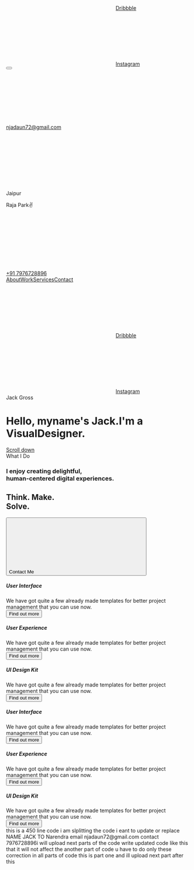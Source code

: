 <!DOCTYPE html>
<html lang="en">
  <head>
    <meta charset="utf-8">
    <title>Folio</title>
    <meta http-equiv="X-UA-Compatible" content="IE=Edge">
    <meta name="viewport" content="width=device-width, initial-scale=1, maximum-scale=1.0, user-scalable=no">
    <meta name="format-detection" content="telephone=no">
    <link rel="apple-touch-icon" sizes="180x180" href="img/apple-touch-icon.png">
    <link rel="icon" type="image/png" sizes="32x32" href="img/favicon-32x32.png">
    <link rel="icon" type="image/png" sizes="16x16" href="img/favicon-16x16.png">
    <link rel="manifest" href="img/site.webmanifest">
    <link rel="mask-icon" href="img/safari-pinned-tab.svg" color="#5bbad5">
    <meta name="msapplication-TileColor" content="#da532c">
    <meta name="theme-color" content="#ffffff">
    <meta name="description" content="Production-ready Portfolio and Case Study Template for Visual Designers">
    <meta name="twitter:card" content="summary">
    <meta name="twitter:site" content="@ui8">
    <meta name="twitter:title" content="Folio Designer">
    <meta name="twitter:description" content="Production-ready Portfolio and Case Study Template for Visual Designers">
    <meta name="twitter:creator" content="@ui8">
    <meta name="twitter:image" content="https://ui8-folio.herokuapp.com/img/twitter-card.jpg">
    <meta property="og:title" content="Folio Designer">
    <meta property="og:type" content="Article">
    <meta property="og:url" content="https://ui8.net/ui8/products/folio-designer">
    <meta property="og:image" content="https://ui8-folio.herokuapp.com/img/fb-og-image.jpg">
    <meta property="og:description" content="Production-ready Portfolio and Case Study Template for Visual Designers">
    <meta property="og:site_name" content="Folio Designer">
    <meta property="fb:admins" content="132951670226590">
    <link rel="stylesheet" media="all" href="css/app.css">
    <script>var viewportmeta = document.querySelector('meta[name="viewport"]');
if (viewportmeta) {
  if (screen.width < 375) {
    var newScale = screen.width / 375;
    viewportmeta.content = 'width=375, minimum-scale=' + newScale + ', maximum-scale=1.0, user-scalable=no, initial-scale=' + newScale + '';
  } else {
    viewportmeta.content = 'width=device-width, maximum-scale=1.0, initial-scale=1.0';
  }
}</script>
  </head>
  <body>
    <div class="page">
      <div class="main">
        <div class="header js-header" id="header">
          <div class="header__center center"><a class="header__logo" href="index.html"><img class="header__pic" src="img/logo.svg" alt="" /></a>
            <div class="header__social header__social_main"><a class="header__link" href="#"><svg class="icon icon-dribbble">
                  <use xlink:href="img/sprite.svg#icon-dribbble"></use>
                </svg>Dribbble</a><a class="header__link" href="#"><svg class="icon icon-instagram">
                  <use xlink:href="img/sprite.svg#icon-instagram"></use>
                </svg>Instagram</a></div><button class="header__burger js-header-burger"></button>
          </div>
          <div class="header__wrapper js-header-wrapper">
            <div class="header__preview"><a class="header__logo" href="index.html"><img class="header__pic" src="img/logo-white.svg" alt="" /></a>
              <div class="header__img"><img class="header__pic" src="img/bg-header.png" alt="" /></div>
            </div>
            <div class="header__center center">
              <div class="header__contacts"><a class="header__line" href="mailto:hello@ui8.net">
                  <div class="header__icon"><svg class="icon icon-email">
                      <use xlink:href="img/sprite.svg#icon-email"></use>
                    </svg></div>
                  <div class="header__text">njadaun72@gmail.com</div>
                </a>
                <div class="header__line">
                  <div class="header__icon"><svg class="icon icon-place">
                      <use xlink:href="img/sprite.svg#icon-place"></use>
                    </svg></div>
                  <div class="header__text">
                    <p>Jaipur</p>
                    <p>Raja Park✌️</p>
                  </div>
                </div><a class="header__line" href="tel:+917976728896">
                  <div class="header__icon"><svg class="icon icon-phone">
                      <use xlink:href="img/sprite.svg#icon-phone"></use>
                    </svg></div>
                  <div class="header__text">+91 7976728896 </div>
                </a>
              </div>
              <nav class="header__nav"><a class="header__item" href="#"><span>About</span></a><a class="header__item" href="#"><span>Work</span></a><a class="header__item" href="#"><span>Services</span></a><a class="header__item" href="#"><span>Contact</span></a></nav>
              <div class="header__social header__social_inner"><a class="header__link" href="#"><svg class="icon icon-dribbble">
                    <use xlink:href="img/sprite.svg#icon-dribbble"></use>
                  </svg>Dribbble</a><a class="header__link" href="#"><svg class="icon icon-instagram">
                    <use xlink:href="img/sprite.svg#icon-instagram"></use>
                  </svg>Instagram</a></div>
            </div>
          </div>
        </div>
        <div class="main__bg"><img class="main__pic" src="img/bg-main.jpg" alt=""></div>
        <div class="main__center center">
          <div class="main__wrap">
            <div class="main__stage stage" data-aos="transform">Jack Gross</div>
            <h1 class="main__title title h1"><span data-aos="transform" data-aos-delay="150">Hello, my</span><span data-aos="transform" data-aos-delay="300">name's Jack.</span><span data-aos="transform" data-aos-delay="450">I'm a Visual</span><span data-aos="transform" data-aos-delay="600">Designer.</span></h1><a class="scroll js-scroll" href="#details" data-aos="transform">
              <div class="scroll__icon"><img class="scroll__pic" src="img/scroll.svg" alt=""></div>
              <div class="scroll__text">Scroll down</div>
            </a>
          </div>
        </div>
        <div class="main__view" data-aos>
          <div class="main__preview"><img class="main__pic" src="img/main-pic-6.png" alt=""></div>
          <div class="main__preview"><img class="main__pic js-parallax" data-scale="2.5" data-orientation="up" src="img/main-pic-1.png" alt=""></div>
          <div class="main__preview"><img class="main__pic js-parallax" data-scale="1.5" data-orientation="up" src="img/main-pic-2.png" alt=""></div>
          <div class="main__preview"><img class="main__pic" src="img/main-pic-3.png" alt=""></div>
          <div class="main__preview"><img class="main__pic" src="img/main-pic-4.png" alt=""></div>
          <div class="main__preview"><img class="main__pic js-parallax" data-scale="4.5" data-orientation="up" src="img/main-pic-5.png" alt=""></div>
          <div class="main__preview"><img class="main__pic js-parallax" data-scale="1.5" data-orientation="down" src="img/main-pic-7.png" alt=""></div>
        </div>
        <div class="main__figures">
          <div class="main__figure" data-aos="animation-translate-y"><img class="main__pic js-parallax" data-scale="2.2" data-orientation="down" src="img/figure-1.png" alt=""></div>
          <div class="main__figure" data-aos="animation-translate-y" data-aos-delay="200"><img class="main__pic js-parallax" data-scale="2.2" data-orientation="up" src="img/figure-2.png" alt=""></div>
          <div class="main__figure" data-aos="animation-translate-y" data-aos-delay="400"><img class="main__pic" src="img/figure-3.png" alt=""></div>
        </div>
      </div>
      <div class="details" id="details">
        <div class="details__center center">
          <div class="details__head" data-aos="animation-scale-y">
            <div class="details__stage stage">What I Do</div>
            <h3 class="details__info h3">I enjoy creating delightful,  <br>human-centered digital experiences.</h3>
          </div>
          <h2 class="details__title" data-aos="animation-scale-y">Think. Make. <br>Solve. </h2>
          <div class="details__btn" data-aos="animation-translate-y"><button class="btn btn_purple"><span class="btn__text">Contact Me</span><svg class="icon icon-arrow-right">
                <use xlink:href="img/sprite.svg#icon-arrow-right"></use>
              </svg></button></div>
          <div class="details__container">
            <div class="details__slider owl-carousel js-slider-details">
              <div class="details__item">
                <div class="details__preview details__preview_cursor" data-aos="animation-scale">
                  <div class="details__img"><img class="details__pic" src="img/cursor.png" alt=""></div>
                </div>
                <h5 class="details__category h5" data-aos="animation-scale-y">User Interface</h5>
                <div class="details__text" data-aos="animation-scale-y">We have got quite a few already made templates for better project management that you can use now.</div>
                <div class="details__btn" data-aos="animation-scale-y"><button class="btn btn_dark">Find out more </button></div>
              </div>
              <div class="details__item">
                <div class="details__preview details__preview_hand" data-aos="animation-scale" data-aos-delay="150">
                  <div class="details__img"><img class="details__pic" src="img/hand.png" alt=""></div>
                </div>
                <h5 class="details__category h5" data-aos="animation-scale-y" data-aos-delay="150">User Experience</h5>
                <div class="details__text" data-aos="animation-scale-y" data-aos-delay="150">We have got quite a few already made templates for better project management that you can use now.</div>
                <div class="details__btn" data-aos="animation-scale-y" data-aos-delay="150"><button class="btn btn_dark">Find out more </button></div>
              </div>
              <div class="details__item">
                <div class="details__preview details__preview_color" data-aos="animation-scale" data-aos-delay="300">
                  <div class="details__img"><img class="details__pic" src="img/color-picker.png" alt=""></div>
                </div>
                <h5 class="details__category h5" data-aos="animation-scale-y" data-aos-delay="300">UI Design Kit</h5>
                <div class="details__text" data-aos="animation-scale-y" data-aos-delay="300">We have got quite a few already made templates for better project management that you can use now.</div>
                <div class="details__btn" data-aos="animation-scale-y" data-aos-delay="300"><button class="btn btn_dark">Find out more </button></div>
              </div>
              <div class="details__item">
                <div class="details__preview details__preview_cursor">
                  <div class="details__img"><img class="details__pic" src="img/cursor.png" alt=""></div>
                </div>
                <h5 class="details__category h5">User Interface</h5>
                <div class="details__text">We have got quite a few already made templates for better project management that you can use now.</div><button class="details__btn btn btn_dark">Find out more </button>
              </div>
              <div class="details__item">
                <div class="details__preview details__preview_hand">
                  <div class="details__img"><img class="details__pic" src="img/hand.png" alt=""></div>
                </div>
                <h5 class="details__category h5">User Experience</h5>
                <div class="details__text">We have got quite a few already made templates for better project management that you can use now.</div><button class="details__btn btn btn_dark">Find out more</button>
              </div>
              <div class="details__item">
                <div class="details__preview details__preview_color">
                  <div class="details__img"><img class="details__pic" src="img/color-picker.png" alt=""></div>
                </div>
                <h5 class="details__category h5">UI Design Kit</h5>
                <div class="details__text">We have got quite a few already made templates for better project management that you can use now.</div><button class="details__btn btn btn_dark">Find out more</button>
              </div>
            </div>
          </div>
        </div> this is a 450 line code i am slplitting the code i eant to update or replace NAME JACK TO Narendra email njadaun72@gmail.com contact 7976728896i will upload next parts of the code write updated code  like this that it will not affect the another part of code u have to do only these correction in all parts of code this is part one and ill upload next part after this
